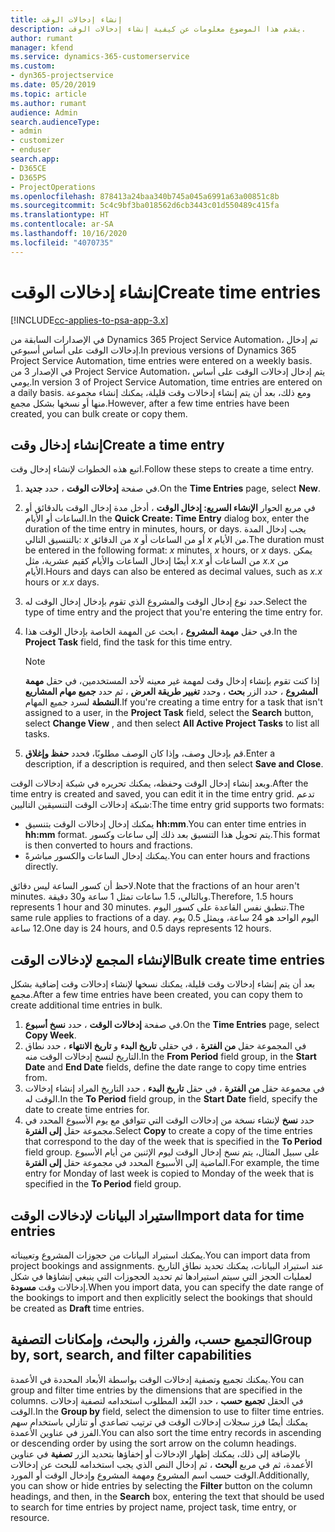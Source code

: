 ```yaml
---
title: إنشاء إدخالات الوقت
description: يقدم هذا الموضوع معلومات عن كيفية إنشاء إدخالات الوقت.
author: rumant
manager: kfend
ms.service: dynamics-365-customerservice
ms.custom:
- dyn365-projectservice
ms.date: 05/20/2019
ms.topic: article
ms.author: rumant
audience: Admin
search.audienceType:
- admin
- customizer
- enduser
search.app:
- D365CE
- D365PS
- ProjectOperations
ms.openlocfilehash: 878413a24baa340b745a045a6991a63a00851c8b
ms.sourcegitcommit: 5c4c9bf3ba018562d6cb3443c01d550489c415fa
ms.translationtype: HT
ms.contentlocale: ar-SA
ms.lasthandoff: 10/16/2020
ms.locfileid: "4070735"
---
```

# <a name="create-time-entries"></a><span data-ttu-id="278c6-103">إنشاء إدخالات الوقت</span><span class="sxs-lookup"><span data-stu-id="278c6-103">Create time entries</span></span>

[!INCLUDE[cc-applies-to-psa-app-3.x](../includes/cc-applies-to-psa-app-3x.md)]

<span data-ttu-id="278c6-104">في الإصدارات السابقة من Dynamics 365 Project Service Automation، تم إدخال إدخالات الوقت على أساس أسبوعي.</span><span class="sxs-lookup"><span data-stu-id="278c6-104">In previous versions of Dynamics 365 Project Service Automation, time entries were entered on a weekly basis.</span></span> <span data-ttu-id="278c6-105">في الإصدار 3 من Project Service Automation، يتم إدخال إدخالات الوقت على أساس يومي.</span><span class="sxs-lookup"><span data-stu-id="278c6-105">In version 3 of Project Service Automation, time entries are entered on a daily basis.</span></span> <span data-ttu-id="278c6-106">ومع ذلك، بعد أن يتم إنشاء إدخالات وقت قليلة، يمكنك إنشاء مجموعة منها أو نسخها بشكل مجمع.</span><span class="sxs-lookup"><span data-stu-id="278c6-106">However, after a few time entries have been created, you can bulk create or copy them.</span></span>

## <a name="create-a-time-entry"></a><span data-ttu-id="278c6-107">إنشاء إدخال وقت</span><span class="sxs-lookup"><span data-stu-id="278c6-107">Create a time entry</span></span>

<span data-ttu-id="278c6-108">اتبع هذه الخطوات لإنشاء إدخال وقت.</span><span class="sxs-lookup"><span data-stu-id="278c6-108">Follow these steps to create a time entry.</span></span>

1. <span data-ttu-id="278c6-109">في صفحة **إدخالات الوقت** ، حدد **جديد**.</span><span class="sxs-lookup"><span data-stu-id="278c6-109">On the **Time Entries** page, select **New**.</span></span>
2. <span data-ttu-id="278c6-110">في مربع الحوار **الإنشاء السريع: إدخال الوقت** ، أدخل مدة إدخال الوقت بالدقائق أو الساعات أو الأيام.</span><span class="sxs-lookup"><span data-stu-id="278c6-110">In the **Quick Create: Time Entry** dialog box, enter the duration of the time entry in minutes, hours, or days.</span></span> <span data-ttu-id="278c6-111">يجب إدخال المدة بالتنسيق التالي: *x* من الدقائق *x* أو من الساعات أو *x* من الأيام.</span><span class="sxs-lookup"><span data-stu-id="278c6-111">The duration must be entered in the following format: *x* minutes, *x* hours, or *x* days.</span></span> <span data-ttu-id="278c6-112">يمكن أيضًا إدخال الساعات والأيام كقيم عشرية، مثل *x.x* من الساعات أو *x.x* من الأيام.</span><span class="sxs-lookup"><span data-stu-id="278c6-112">Hours and days can also be entered as decimal values, such as *x.x* hours or *x.x* days.</span></span>
3. <span data-ttu-id="278c6-113">حدد نوع إدخال الوقت والمشروع الذي تقوم بإدخال إدخال الوقت له.</span><span class="sxs-lookup"><span data-stu-id="278c6-113">Select the type of time entry and the project that you're entering the time entry for.</span></span>
4. <span data-ttu-id="278c6-114">في حقل **مهمة المشروع** ، ابحث عن المهمة الخاصة بإدخال الوقت هذا.</span><span class="sxs-lookup"><span data-stu-id="278c6-114">In the **Project Task** field, find the task for this time entry.</span></span>

    > [!NOTE]
    > <span data-ttu-id="278c6-115">إذا كنت تقوم بإنشاء إدخال وقت لمهمة غير معينه لأحد المستخدمين، في حقل **مهمة المشروع** ، حدد الزر **بحث** ، وحدد **تغيير طريقة العرض** ، ثم حدد **جميع مهام المشاريع النشطة** لسرد جميع المهام.</span><span class="sxs-lookup"><span data-stu-id="278c6-115">If you're creating a time entry for a task that isn't assigned to a user, in the **Project Task** field, select the **Search** button, select **Change View** , and then select **All Active Project Tasks** to list all tasks.</span></span>

5. <span data-ttu-id="278c6-116">قم بإدخال وصف، وإذا كان الوصف مطلوبًا، فحدد **حفظ وإغلاق**.</span><span class="sxs-lookup"><span data-stu-id="278c6-116">Enter a description, if a description is required, and then select **Save and Close**.</span></span>

<span data-ttu-id="278c6-117">وبعد إنشاء إدخال الوقت وحفظه، يمكنك تحريره في شبكة إدخالات الوقت.</span><span class="sxs-lookup"><span data-stu-id="278c6-117">After the time entry is created and saved, you can edit it in the time entry grid.</span></span> <span data-ttu-id="278c6-118">تدعم شبكة إدخالات الوقت التنسيقين التاليين:</span><span class="sxs-lookup"><span data-stu-id="278c6-118">The time entry grid supports two formats:</span></span>

- <span data-ttu-id="278c6-119">يمكنك إدخال إدخالات الوقت بتنسيق **hh:mm**.</span><span class="sxs-lookup"><span data-stu-id="278c6-119">You can enter time entries in **hh:mm** format.</span></span> <span data-ttu-id="278c6-120">يتم تحويل هذا التنسيق بعد ذلك إلى ساعات وكسور.</span><span class="sxs-lookup"><span data-stu-id="278c6-120">This format is then converted to hours and fractions.</span></span>
- <span data-ttu-id="278c6-121">يمكنك إدخال الساعات والكسور مباشرةً.</span><span class="sxs-lookup"><span data-stu-id="278c6-121">You can enter hours and fractions directly.</span></span>

<span data-ttu-id="278c6-122">لاحظ أن كسور الساعة ليس دقائق.</span><span class="sxs-lookup"><span data-stu-id="278c6-122">Note that the fractions of an hour aren't minutes.</span></span> <span data-ttu-id="278c6-123">وبالتالي، 1.5 ساعات تمثل 1 ساعة و30 دقيقة.</span><span class="sxs-lookup"><span data-stu-id="278c6-123">Therefore, 1.5 hours represents 1 hour and 30 minutes.</span></span> <span data-ttu-id="278c6-124">تنطبق نفس القاعدة على كسور اليوم.</span><span class="sxs-lookup"><span data-stu-id="278c6-124">The same rule applies to fractions of a day.</span></span> <span data-ttu-id="278c6-125">اليوم الواحد هو 24 ساعة، ويمثل 0.5 يوم 12 ساعة.</span><span class="sxs-lookup"><span data-stu-id="278c6-125">One day is 24 hours, and 0.5 days represents 12 hours.</span></span>

## <a name="bulk-create-time-entries"></a><span data-ttu-id="278c6-126">الإنشاء المجمع لإدخالات الوقت</span><span class="sxs-lookup"><span data-stu-id="278c6-126">Bulk create time entries</span></span>

<span data-ttu-id="278c6-127">بعد أن يتم إنشاء إدخالات وقت قليلة، يمكنك نسخها لإنشاء إدخالات وقت إضافية بشكل مجمع.</span><span class="sxs-lookup"><span data-stu-id="278c6-127">After a few time entries have been created, you can copy them to create additional time entries in bulk.</span></span>

1. <span data-ttu-id="278c6-128">في صفحة **إدخالات الوقت** ، حدد **نسخ أسبوع**.</span><span class="sxs-lookup"><span data-stu-id="278c6-128">On the **Time Entries** page, select **Copy Week**.</span></span>
2. <span data-ttu-id="278c6-129">في المجموعة حقل **من الفترة** ، في حقلي **تاريخ البدء** و **تاريخ الانتهاء** ، حدد نطاق التاريخ لنسخ إدخالات الوقت منه.</span><span class="sxs-lookup"><span data-stu-id="278c6-129">In the **From Period** field group, in the **Start Date** and **End Date** fields, define the date range to copy time entries from.</span></span>
3. <span data-ttu-id="278c6-130">في مجموعة حقل **من الفترة** ، في حقل **تاريخ البدء** ، حدد التاريخ المراد إنشاء إدخالات الوقت له.</span><span class="sxs-lookup"><span data-stu-id="278c6-130">In the **To Period** field group, in the **Start Date** field, specify the date to create time entries for.</span></span>
4. <span data-ttu-id="278c6-131">حدد **نسخ** لإنشاء نسخة من إدخالات الوقت التي تتوافق مع يوم الأسبوع المحدد في مجموعة حقل **إلى الفترة**.</span><span class="sxs-lookup"><span data-stu-id="278c6-131">Select **Copy** to create a copy of the time entries that correspond to the day of the week that is specified in the **To Period** field group.</span></span> <span data-ttu-id="278c6-132">على سبيل المثال، يتم نسخ إدخال الوقت ليوم الإثنين من أيام الأسبوع الماضية إلى الأسبوع المحدد في مجموعة حقل **إلى الفترة**.</span><span class="sxs-lookup"><span data-stu-id="278c6-132">For example, the time entry for Monday of last week is copied to Monday of the week that is specified in the **To Period** field group.</span></span>

## <a name="import-data-for-time-entries"></a><span data-ttu-id="278c6-133">استيراد البيانات لإدخالات الوقت</span><span class="sxs-lookup"><span data-stu-id="278c6-133">Import data for time entries</span></span>

<span data-ttu-id="278c6-134">يمكنك استيراد البيانات من حجوزات المشروع وتعييناته.</span><span class="sxs-lookup"><span data-stu-id="278c6-134">You can import data from project bookings and assignments.</span></span> <span data-ttu-id="278c6-135">عند استيراد البيانات، يمكنك تحديد نطاق التاريخ لعمليات الحجز التي سيتم استيرادها ثم تحديد الحجوزات التي ينبغي إنشاؤها في شكل إدخالات وقت **مسودة**.</span><span class="sxs-lookup"><span data-stu-id="278c6-135">When you import data, you can specify the date range of the bookings to import and then explicitly select the bookings that should be created as **Draft** time entries.</span></span>

## <a name="group-by-sort-search-and-filter-capabilities"></a><span data-ttu-id="278c6-136">التجميع حسب، والفرز، والبحث، وإمكانات التصفية</span><span class="sxs-lookup"><span data-stu-id="278c6-136">Group by, sort, search, and filter capabilities</span></span>

<span data-ttu-id="278c6-137">يمكنك تجميع وتصفية إدخالات الوقت بواسطة الأبعاد المحددة في الأعمدة.</span><span class="sxs-lookup"><span data-stu-id="278c6-137">You can group and filter time entries by the dimensions that are specified in the columns.</span></span> <span data-ttu-id="278c6-138">في الحقل **تجميع حسب** ، حدد البُعد المطلوب استخدامه لتصفية إدخالات الوقت.</span><span class="sxs-lookup"><span data-stu-id="278c6-138">In the **Group by** field, select the dimension to use to filter time entries.</span></span> <span data-ttu-id="278c6-139">يمكنك أيضًا فرز سجلات إدخالات الوقت في ترتيب تصاعدي أو تنازلي باستخدام سهم الفرز في عناوين الأعمدة.</span><span class="sxs-lookup"><span data-stu-id="278c6-139">You can also sort the time entry records in ascending or descending order by using the sort arrow on the column headings.</span></span> <span data-ttu-id="278c6-140">بالإضافة إلى ذلك، يمكنك إظهار الإدخالات أو إخفاؤها بتحديد الزر **تصفية** في عناوين الأعمدة، ثم في مربع **البحث** ، ثم إدخال النص الذي يجب استخدامه للبحث عن إدخالات الوقت حسب اسم المشروع ومهمة المشروع وإدخال الوقت أو المورد.</span><span class="sxs-lookup"><span data-stu-id="278c6-140">Additionally, you can show or hide entries by selecting the **Filter** button on the column headings, and then, in the **Search** box, entering the text that should be used to search for time entries by project name, project task, time entry, or resource.</span></span>
